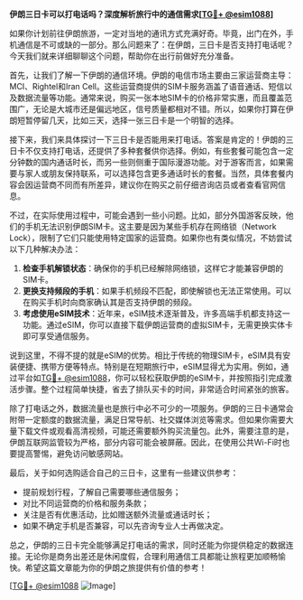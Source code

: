 **伊朗三日卡可以打电话吗？深度解析旅行中的通信需求[[TG💪+ @esim1088](https://t.me/s/esim1088)]**

如果你计划前往伊朗旅游，一定对当地的通讯方式充满好奇。毕竟，出门在外，手机通信是不可或缺的一部分。那么问题来了：在伊朗，三日卡是否支持打电话呢？今天我们就来详细聊聊这个问题，帮助你在出行前做好充分准备。

首先，让我们了解一下伊朗的通信环境。伊朗的电信市场主要由三家运营商主导：MCI、Rightel和Iran Cell。这些运营商提供的SIM卡服务涵盖了语音通话、短信以及数据流量等功能。通常来说，购买一张本地SIM卡的价格非常实惠，而且覆盖范围广，无论是大城市还是偏远地区，信号质量都相对不错。所以，如果你打算在伊朗短暂停留几天，比如三天，选择一张三日卡是一个明智的选择。

接下来，我们来具体探讨一下三日卡是否能用来打电话。答案是肯定的！伊朗的三日卡不仅支持打电话，还提供了多种套餐供你选择。例如，有些套餐可能包含一定分钟数的国内通话时长，而另一些则侧重于国际漫游功能。对于游客而言，如果需要与家人或朋友保持联系，可以选择包含更多通话时长的套餐。当然，具体套餐内容会因运营商不同而有所差异，建议你在购买之前仔细咨询店员或者查看官网信息。

不过，在实际使用过程中，可能会遇到一些小问题。比如，部分外国游客反映，他们的手机无法识别伊朗SIM卡。这主要是因为某些手机存在网络锁（Network Lock），限制了它们只能使用特定国家的运营商。如果你也有类似情况，不妨尝试以下几种解决办法：

1. **检查手机解锁状态**：确保你的手机已经解除网络锁，这样它才能兼容伊朗的SIM卡。
2. **更换支持频段的手机**：如果手机频段不匹配，即使解锁也无法正常使用。可以在购买手机时向商家确认其是否支持伊朗的频段。
3. **考虑使用eSIM技术**：近年来，eSIM技术逐渐普及，许多高端手机都支持这一功能。通过eSIM，你可以直接下载伊朗运营商的虚拟SIM卡，无需更换实体卡即可享受通信服务。

说到这里，不得不提的就是eSIM的优势。相比于传统的物理SIM卡，eSIM具有安装便捷、携带方便等特点。特别是在短期旅行中，eSIM显得尤为实用。例如，通过平台如[TG💪+ @esim1088](https://t.me/s/esim1088)，你可以轻松获取伊朗的eSIM卡，并按照指引完成激活步骤。整个过程简单快捷，省去了排队买卡的时间，非常适合时间紧张的旅客。

除了打电话之外，数据流量也是旅行中必不可少的一项服务。伊朗的三日卡通常会附带一定额度的数据流量，满足日常导航、社交媒体浏览等需求。但如果你需要大量下载文件或观看高清视频，可能还需要额外购买流量包。此外，需要注意的是，伊朗互联网监管较为严格，部分内容可能会被屏蔽。因此，在使用公共Wi-Fi时也要提高警惕，避免访问敏感网站。

最后，关于如何选购适合自己的三日卡，这里有一些建议供参考：
- 提前规划行程，了解自己需要哪些通信服务；
- 对比不同运营商的价格和服务条款；
- 关注是否有优惠活动，比如赠送额外流量或通话时长；
- 如果不确定手机是否兼容，可以先咨询专业人士再做决定。

总之，伊朗的三日卡完全能够满足打电话的需求，同时还能为你提供稳定的数据连接。无论你是商务出差还是休闲度假，合理利用通信工具都能让旅程更加顺畅愉快。希望这篇文章能为你的伊朗之旅提供有价值的参考！

[[TG💪+ @esim1088](https://t.me/s/esim1088) ![Image](https://i.postimg.cc/4NQfJmqS/Snipaste-2025-05-13-00-14-12.png)]